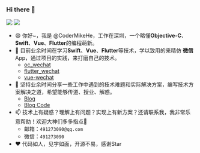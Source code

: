 ### Hi there 👋

<!--
**CoderMikeHe/CoderMIkeHe** is a ✨ _special_ ✨ repository because its `README.md` (this file) appears on your GitHub profile.

Here are some ideas to get you started:

- 🔭 I’m currently working on ...
- 🌱 I’m currently learning ...
- 👯 I’m looking to collaborate on ...
- 🤔 I’m looking for help with ...
- 💬 Ask me about ...
- 📫 How to reach me: ...
- 😄 Pronouns: ...
- ⚡ Fun fact: ...
-->
<p float="left">
  <img src="https://github-readme-stats.vercel.app/api?username=CoderMikeHe&show_icons=true&icon_color=CE1D2D&text_color=718096&bg_color=ffffff&count_private=true" />
  <img src="https://github-readme-stats.vercel.app/api/top-langs/?username=CoderMikeHe&layout=compact" /> 
</p>

- 😄 你好~，我是 @CoderMikeHe，工作在深圳，一个略懂**Objective-C**、**Swift**、**Vue**、**Flutter**的编程萌新。
- 🌱 目前业余时间在学习**Swift**、**Vue**、**Flutter**等技术，学以致用的来精仿 **微信** App，通过项目的实践，来打磨自己的技术。
  + [oc_wechat](https://github.com/CoderMikeHe/WeChat)
  + [flutter_wechat](https://github.com/CoderMikeHe/flutter_wechat)
  + [vue-wechat](https://github.com/CoderMikeHe/vue-wechat)
- 🔭 坚持业余时间分享一些工作中遇到的技术难题和实际解决方案，编写技术方案解决之道，希望能够传道、授业、解惑。
  + [Blog](https://www.jianshu.com/u/126498da7523)
  + [Blog Code](https://github.com/CoderMikeHe/MHDevelopExample_Objective_C)
- 📫 技术上有疑惑？理解上有问题？实现上有新方案？还请联系我，我非常乐意帮助！欢迎大神们多多指点🙏
  + 邮箱：`491273090@qq.com` 
  + 微信：`491273090`
- ♥️ 代码如人，见字如面，开源不易，感谢Star 
